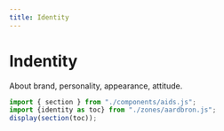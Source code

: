 ```yaml
---
title: Identity
---
```

# Indentity
About brand, personality, appearance, attitude.

~~~js
import { section } from "./components/aids.js";
import {identity as toc} from "./zones/aardbron.js";
display(section(toc));
~~~